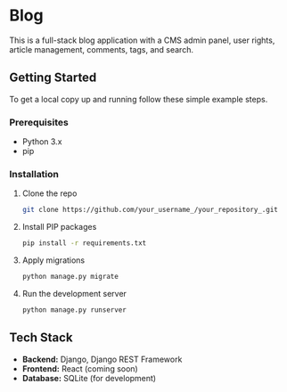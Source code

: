 # Blog

This is a full-stack blog application with a CMS admin panel, user rights, article management, comments, tags, and search.

## Getting Started

To get a local copy up and running follow these simple example steps.

### Prerequisites

*   Python 3.x
*   pip

### Installation

1.  Clone the repo
    ```sh
    git clone https://github.com/your_username_/your_repository_.git
    ```
2.  Install PIP packages
    ```sh
    pip install -r requirements.txt
    ```
3.  Apply migrations
    ```sh
    python manage.py migrate
    ```
4.  Run the development server
    ```sh
    python manage.py runserver
    ```

## Tech Stack

*   **Backend:** Django, Django REST Framework
*   **Frontend:** React (coming soon)
*   **Database:** SQLite (for development)